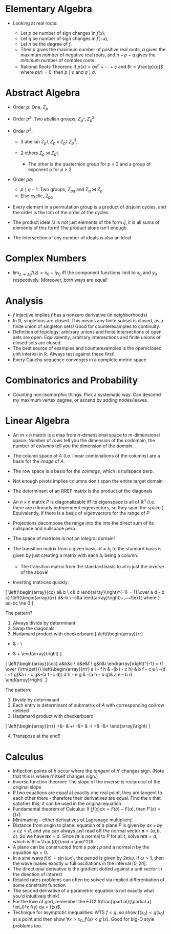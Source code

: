 # Elementary Algebra

- Looking at real roots:

  - Let $p$ be number of sign changes in $f(x)$;
  - Let $q$ be number of sign changes in $f(-x)$;
  - Let $n$ be the degree of $f$.
  - Then $p$ gives the maximum number of positive real roots, $q$ gives the maximum number of negative real roots, and $n-p-q$ gives the _minimum_ number of complex roots.
  - Rational Roots Theorem: If $p(x) = ax^n +\cdots + c$ and $r = \frac{p}{q}$ where $p(r) = 0$, then $p \mid c$ and $q \mid a$.

# Abstract Algebra

- Order $p$: One, $Z_p$
- Order $p^2$: Two abelian groups, $Z_{p^2}, Z_p^2$
- Order $p^3$:

  - 3 abelian $Z_{p^3}, Z_p \times Z_{p^2}. Z_p^3$,
  - 2 others $Z_p \rtimes Z_{p^2}$.

    - The other is the quaternion group for p = 2 and a group of exponent p for p > 2.

- Order $pq$:

  - $p \mid q-1$: Two groups, $Z_{pq}$ and $Z_q \rtimes Z_p$
  - Else cyclic, $Z_{pq}$

- Every element in a permutation group is a product of disjoint cycles, and the order is the lcm of the order of the cycles.

- The product ideal $IJ$ is _not_ just elements of the form $ij$, it is all sums of elements of this form! The product alone isn't enough.

- The intersection of any number of ideals is also an ideal

# Complex Numbers

- $\lim_{z\rightarrow z_0} f(z) = x_0 + iy_0$ iff the component functions limit to $x_0$ and $y_0$ respectively. Moreover, both ways are equal!

# Analysis

- $f$ injective implies $f$ has a nonzero derivative (in neighborhoods)
- In $\mathbb{R}$, singletons are closed. This means any finite subset is closed, as a finite union of singleton sets! Good for counterexamples to continuity.
- Definition of topology: arbitrary unions and finite intersections of open sets are open. Equivalently, arbitrary intersections and finite unions of closed sets are closed.
- The best source of examples and counterexamples is the open/closed unit interval in $\mathbb{R}$. Always test against these first!
- Every Cauchy sequence converges in a complete metric space

# Combinatorics and Probability

- Counting non-isomorphic things: Pick a systematic way. Can descend my maximum vertex degree, or ascend by adding nodes/leaves.

# Linear Algebra

- An $m\times n$ matrix is a map from $n$-dimensional space to $m$-dimensional space. Number of _rows_ tell you the dimension of the codomain, the number of _columns_ tell you the dimension of the _domain_.
- The column space of $A$ (i.e. linear combinations of the columns) are a basis for the _image_ of $A$.
- The row space is a basis for the _coimage_, which is nullspace perp.
- Not enough pivots implies columns don't span the entire target domain
- The determinant of an RREF matrix is the product of the diagonals
- An $n\times n$ matrix $P$ is diagonalizable iff its eigenspace is all of $\mathbb{R}^n$ (i.e. there are $n$ linearly independent eigenvectors, so they span the space.) Equivalently, if there is a basis of eigenvectors for the range of $P$
- Projections decompose the range into the into the direct sum of its nullspace and nullspace perp.
- The space of matrices is not an integral domain!
- The transition matrix from a given basis $\mathcal{B} = {b_i}$ to the standard basis is given by just creating a matrix with each $b_i$ being a column.

  - The transition matrix from the standard basis to $\mathcal{B}$ is just the inverse of the above!

- Inverting matrices quickly:

\[
\left(\begin{array}{cc} a& b \\ c& d \end{array}\right)^{-1} = {1 \over a d - b c} \left(\begin{array}{rr} d&-b \\ -c&a \end{array}\right)~,~~\text{ where } ad-bc \ne 0
\]

The pattern?

1. Always divide by determinant
2. Swap the diagonals
3. Hadamard product with checkerboard 
\[
\left(\begin{array}{rr} 
+ & - \\ 
- & + 
\end{array}\right)
\]

\[
\left(\begin{array}{ccc} 
a&b&c \\ 
d&e&f \\ 
g&h&i 
\end{array}\right)^{-1} 
= {1 \over {\rm{det}}} 
\left(\begin{array}{rrr} 
e i - f h & -(b i - c h) & b f - c e \\ -(d i - f g)&a i - c g&-(a f -c d)\\ d h - e g & -(a h - b g)& a e - b d \end{array}\right)
.\]

The pattern:

1. Divide by determinant
2. Each entry is determinant of submatrix of $A$ with corresponding col/row deleted
3. Hadamard product with checkerboard

\[
\left(\begin{array}{rrr} +&- & +\\ -&+ & -\\ +& -&+ \end{array}\right)
\]

4. Transpose at the end!!

# Calculus

- Inflection points of $h$ occur where the _tangent_ of $h'$ changes sign. (Note that this is where $h'$ itself changes sign.)
- Inverse function theorem: The slope of the inverse is reciprocal of the original slope
- If two equations are equal at exactly one real point, they are tangent to each other there - therefore their derivatives are equal. Find the $x$ that satisfies this; it can be used in the original equation.
- Fundamental theorem of Calculus: If $\int f(x) dx = F(b) - F(a)$, then $F'(x) = f(x)$.
- Min/maxing - either derivatives of Lagranage multipliers!
- Distance from origin to plane: equation of a plane $P$ is given by $ax+by+cz=d$, and you can always just read off the normal vector $\mathbf{n} = (a,b,c)$. So we have $\mathbf{n}\mathbf{x} = d$. Since $t\mathbf{n}$ is normal to $P$ for all $t$, solve $\mathbf{n}t\mathbf{n} = d$, which is $t = \frac{d}{\mid n \mid^2}$
- A plane can be constructed from a point $p$ and a normal $n$ by the equation $np = 0$.
- In a sine wave $f(x) = \sin(\omega x)$, the period is given by $2\pi/\omega$. If $\omega > 1$, then the wave makes exactly $\omega$ full oscillations in the interval $[0, 2\pi]$.
- The directional derivative is the gradient dotted against a _unit vector_ in the direction of interest
- Related rates problems can often be solved via implicit differentiation of some constraint function
- The second derivative of a parametric equation is not exactly what you'd intuitively think!
- For the love of god, remember the FTC! $\frac{\partial}{\partial x} \int_0^x f(y) dy = f(x)$.
- Technique for asymptotic inequalities: WTS $f < g$, so show $f(x_0) < g(x_0)$ at a point and then show $\forall x > x_0, f'(x) < g'(x)$. Good for big-O style problems too.
